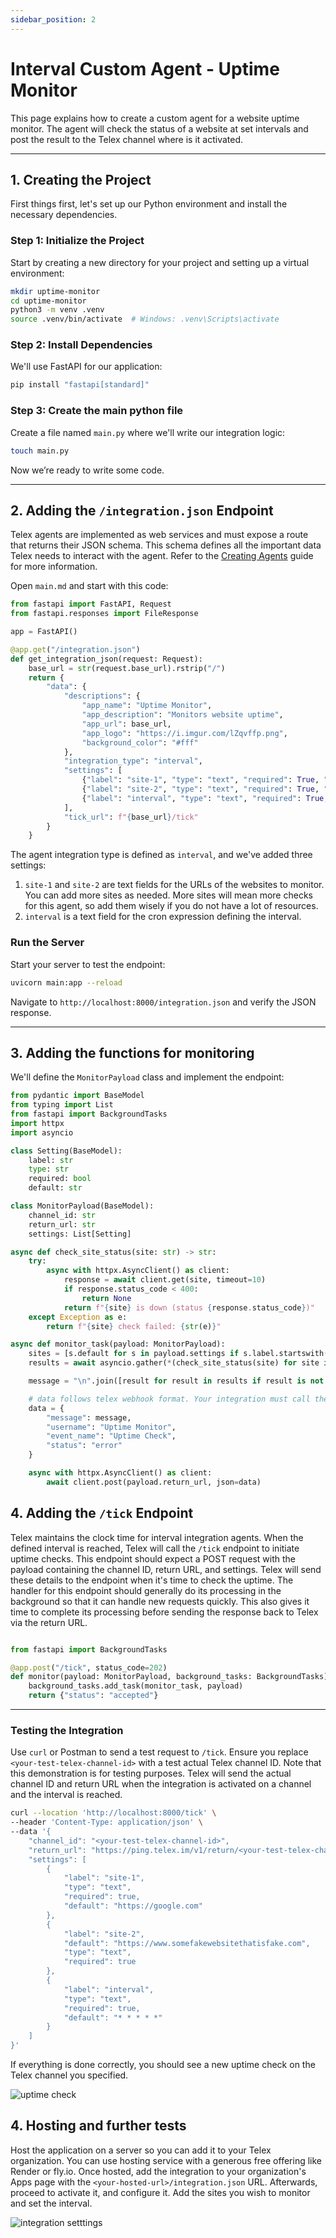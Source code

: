 ```yaml
---
sidebar_position: 2
---
```


# Interval Custom Agent - Uptime Monitor

This page explains how to create a custom agent for a website uptime monitor. The agent will check the status of a website at set intervals and post the result to the Telex channel where is it activated.

---

## 1. Creating the Project

First things first, let's set up our Python environment and install the necessary dependencies.

### Step 1: Initialize the Project

Start by creating a new directory for your project and setting up a virtual environment:

```bash
mkdir uptime-monitor
cd uptime-monitor
python3 -m venv .venv
source .venv/bin/activate  # Windows: .venv\Scripts\activate
```

### Step 2: Install Dependencies

We'll use FastAPI for our application:

```bash
pip install "fastapi[standard]"
```

### Step 3: Create the main python file

Create a file named `main.py` where we'll write our integration logic:

```bash
touch main.py
```

Now we’re ready to write some code.

---

## 2. Adding the `/integration.json` Endpoint

Telex agents are implemented as web services and must expose a route that returns their JSON schema. This schema defines all the important data Telex needs to interact with the agent. Refer to the [Creating Agents](/docs/Integrations/creating_integration) guide for more information.

Open `main.md` and start with this code:

```python
from fastapi import FastAPI, Request
from fastapi.responses import FileResponse

app = FastAPI()

@app.get("/integration.json")
def get_integration_json(request: Request):
    base_url = str(request.base_url).rstrip("/")
    return {
        "data": {
            "descriptions": {
                "app_name": "Uptime Monitor",
                "app_description": "Monitors website uptime",
                "app_url": base_url,
                "app_logo": "https://i.imgur.com/lZqvffp.png",
                "background_color": "#fff"
            },
            "integration_type": "interval",
            "settings": [
                {"label": "site-1", "type": "text", "required": True, "default": ""},
                {"label": "site-2", "type": "text", "required": True, "default": ""},
                {"label": "interval", "type": "text", "required": True, "default": "* * * * *"}
            ],
            "tick_url": f"{base_url}/tick"
        }
    }
```

The agent integration type is defined as `interval`, and we've added three settings:

1. `site-1` and `site-2` are text fields for the URLs of the websites to monitor. You can add more sites as needed. More sites will mean more checks for this agent, so add them wisely if you do not have a lot of resources.
2. `interval` is a text field for the cron expression defining the interval.

### Run the Server

Start your server to test the endpoint:

```bash
uvicorn main:app --reload
```

Navigate to `http://localhost:8000/integration.json` and verify the JSON response.

---

## 3. Adding the functions for monitoring

We'll define the `MonitorPayload` class and implement the endpoint:

```python
from pydantic import BaseModel
from typing import List
from fastapi import BackgroundTasks
import httpx
import asyncio

class Setting(BaseModel):
    label: str
    type: str
    required: bool
    default: str

class MonitorPayload(BaseModel):
    channel_id: str
    return_url: str
    settings: List[Setting]

async def check_site_status(site: str) -> str:
    try:
        async with httpx.AsyncClient() as client:
            response = await client.get(site, timeout=10)
            if response.status_code < 400:
                return None
            return f"{site} is down (status {response.status_code})"
    except Exception as e:
        return f"{site} check failed: {str(e)}"

async def monitor_task(payload: MonitorPayload):
    sites = [s.default for s in payload.settings if s.label.startswith("site")]
    results = await asyncio.gather(*(check_site_status(site) for site in sites))

    message = "\n".join([result for result in results if result is not None])

    # data follows telex webhook format. Your integration must call the return_url using this format
    data = {
        "message": message,
        "username": "Uptime Monitor",
        "event_name": "Uptime Check",
        "status": "error"
    }

    async with httpx.AsyncClient() as client:
        await client.post(payload.return_url, json=data)

```

## 4. Adding the `/tick` Endpoint

Telex maintains the clock time for interval integration agents. When the defined interval is reached, Telex will call the `/tick` endpoint to initiate uptime checks. This endpoint should expect a POST request with the payload containing the channel ID, return URL, and settings. Telex will send these details to the endpoint when it's time to check the uptime. The handler for this endpoint should generally do its processing in the background so that it can handle new requests quickly. This also gives it time to complete its processing before sending the response back to Telex via the return URL.

```py

from fastapi import BackgroundTasks

@app.post("/tick", status_code=202)
def monitor(payload: MonitorPayload, background_tasks: BackgroundTasks):
    background_tasks.add_task(monitor_task, payload)
    return {"status": "accepted"}
```

---

### Testing the Integration

Use `curl` or Postman to send a test request to `/tick`. Ensure you replace `<your-test-telex-channel-id>` with a test actual Telex channel ID. Note that this demonstration is for testing purposes. Telex will send the actual channel ID and return URL when the integration is activated on a channel and the interval is reached.

```bash
curl --location 'http://localhost:8000/tick' \
--header 'Content-Type: application/json' \
--data '{
    "channel_id": "<your-test-telex-channel-id>",
    "return_url": "https://ping.telex.im/v1/return/<your-test-telex-channel-id>",
    "settings": [
        {
            "label": "site-1",
            "type": "text",
            "required": true,
            "default": "https://google.com"
        },
        {
            "label": "site-2",
            "default": "https://www.somefakewebsitethatisfake.com",
            "type": "text",
            "required": true
        },
        {
            "label": "interval",
            "type": "text",
            "required": true,
            "default": "* * * * *"
        }
    ]
}'
```

If everything is done correctly, you should see a new uptime check on the Telex channel you specified.

![uptime check](/img/integrations/uptime-check.png)

## 4. Hosting and further tests

Host the application on a server so you can add it to your Telex organization. You can use hosting service with a generous free offering like Render or fly.io. Once hosted, add the integration to your organization's Apps page with the `<your-hosted-url>/integration.json` URL. Afterwards, proceed to activate it, and configure it. Add the sites you wish to monitor and set the interval.

![integration setttings](/img/integrations/integration-settings.png)
